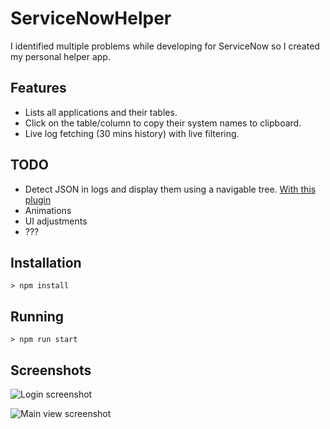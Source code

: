 # ServiceNowHelper

I identified multiple problems while developing for ServiceNow so I created my personal helper app.

## Features

- Lists all applications and their tables.
- Click on the table/column to copy their system names to clipboard.
- Live log fetching (30 mins history) with live filtering.

## TODO

- Detect JSON in logs and display them using a navigable tree. [With this plugin](https://github.com/mohsen1/json-formatter)
- Animations
- UI adjustments
- ???

## Installation

```
> npm install
```

## Running

```
> npm run start
```
## Screenshots

![Login screenshot](http://i.imgur.com/sPA4uHO.png)

![Main view screenshot](http://i.imgur.com/RlaVr4x.png)
